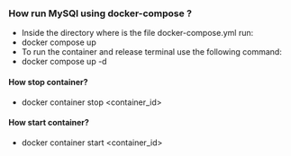 ### How run MySQl using docker-compose ?
- Inside the directory where is the file docker-compose.yml run:
- docker compose up
- To run the container and release terminal use the following command:
- docker compose up -d

#### How stop container?
- docker container stop <container_id>

#### How start container?
- docker container start <container_id>